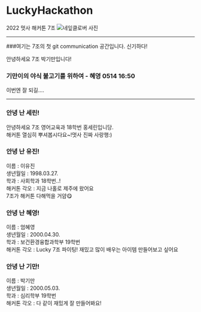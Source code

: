 # LuckyHackathon
2022 멋사 해커톤 7조
<img src="https://img.segye.com/content/image/2017/01/06/20170106512141.jpg" alt="네잎클로버 사진">

<hr>
###여기는 7조의 첫 git communication 공간입니다. 신기하다!
<p>안녕하세요 7조 박기만입니다!</p>
<h3>기만이의 야식 불고기를 위하여 - 혜영 0514 16:50</h3>
<p>이번엔 잘 되길....</p>

<hr>

### 안녕 난 세린!
<p>안녕하세요 7조 영어교육과 18학번 홍세린입니당.<br>
   해커톤 열심히 뿌셔봅시다요~!멋사 진짜 사랑행:)</p>

### 안녕 난 유진!
<p>이름 : 이유진<br>
생년월일 : 1998.03.27.<br>
학과 : 사회학과 18학번..!<br>
해커톤 각오 : 지금 나홀로 제주에 왔어요<br>
        7조가 해커톤 다해먹을 거얌😋</p>

### 안녕 난 혜영!
<p>이름 : 엄혜영<br>
생년월일 : 2000.04.30.<br>
학과 : 보건환경융합과학부 19학번<br>
해커톤 각오 : Lucky 7조 파이팅! 재밌고 많이 배우는 아이템 만들어보고 싶어요<br>

### 안녕 난 기만!
<p>이름 : 박기만<br>
생년월일 : 2000.05.03.<br>
학과 : 심리학부 19학번<br>
해커톤 각오 : 다 같이 재밌게 잘 만들어봐요!<br>